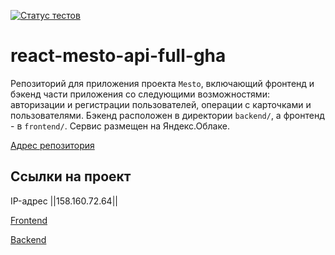 [![Статус тестов](../../actions/workflows/tests.yml/badge.svg)](../../actions/workflows/tests.yml)

# react-mesto-api-full-gha

Репозиторий для приложения проекта `Mesto`, включающий фронтенд и бэкенд части приложения со следующими возможностями: авторизации и регистрации пользователей, операции с карточками и пользователями. Бэкенд расположен в директории `backend/`, а фронтенд - в `frontend/`. Cервис размещен на Яндекс.Облаке.

[Адрес репозитория](https://github.com/DayensCode/react-mesto-api-full-gha)

## Ссылки на проект

IP-адрес ||158.160.72.64||

[Frontend](https://mymesto.nomoredomains.rocks)

[Backend](https://api.mymesto.nomoredomains.rocks)

